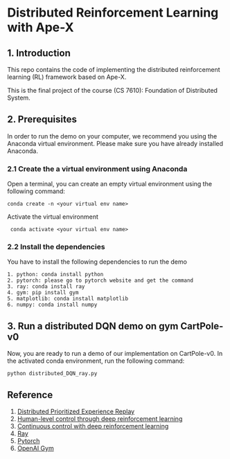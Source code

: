 # Distributed Reinforcement Learning with Ape-X
## 1. Introduction
This repo contains the code of implementing the distributed reinforcement learning (RL) framework based on Ape-X.

This is the final project of the course (CS 7610): Foundation of Distributed System.

## 2. Prerequisites
In order to run the demo on your computer, we recommend you using the Anaconda virtual environment. Please make sure 
you have already installed Anaconda.

### 2.1 Create the a virtual environment using Anaconda
Open a terminal, you can create an empty virtual environment using the following command:

`` conda create -n <your virtual env name> ``

Activate the virtual environment

`` conda activate <your virtual env name>``

### 2.2 Install the dependencies
You have to install the following dependencies to run the demo

```
1. python: conda install python
2. pytorch: please go to pytorch website and get the command
3. ray: conda install ray
4. gym: pip install gym
5. matplotlib: conda install matplotlib
6. numpy: conda install numpy
```

## 3. Run a distributed DQN demo on gym CartPole-v0 
Now, you are ready to run a demo of our implementation on CartPole-v0. In the activated conda environment, run the
following command:

``python distributed_DQN_ray.py``

## Reference
1. [Distributed Prioritized Experience Replay](https://arxiv.org/abs/1803.00933)
2. [Human-level control through deep reinforcement learning](https://www.nature.com/articles/nature14236)
3. [Continuous control with deep reinforcement learning](https://arxiv.org/abs/1509.02971)
4. [Ray](https://docs.ray.io/en/master/index.html)
5. [Pytorch](https://pytorch.org/)
6. [OpenAI Gym](https://gym.openai.com/)

